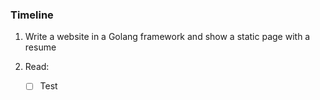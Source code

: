### Timeline

1. Write a website in a Golang framework and show a static page with a resume
2. Read:

    - [ ] Test